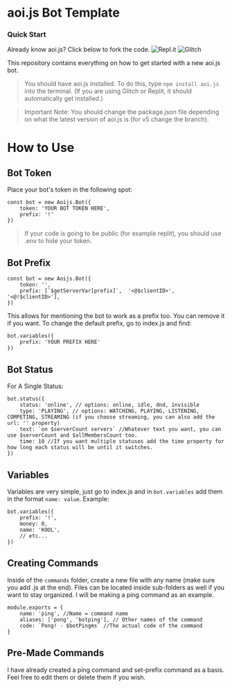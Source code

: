 # aoi.js Bot Template

### Quick Start
Already know aoi.js? Click below to fork the code.
![![Repl.it](https://img.shields.io/badge/Repl.it-%230D101E.svg?style=for-the-badge&logo=replit&logoColor=white)](https://replit.com/github/KOOL13/aoi.js-Bot-Template)
![![Glitch](https://img.shields.io/badge/glitch-%233333FF.svg?style=for-the-badge&logo=glitch&logoColor=white)](https://glitch.com/edit/#!/import/git?url=https://github.com/KOOL13/aoi.js-Bot-Template)

This repository contains everything on how to get started with a new aoi.js bot.
> You should have aoi.js installed. To do this, type `npm install aoi.js` into the terminal. (If you are using Glitch or Replit, it should automatically get installed.)

> Important Note: You should change the package.json file depending on what the latest version of aoi.js is (for v5 change the branch).

# How to Use

## Bot Token
Place your bot's token in the following spot:
```
const bot = new Aoijs.Bot({
	token: 'YOUR BOT TOKEN HERE',
	prefix: '!'
})
```
> If your code is going to be public (for example replit), you should use .env to hide your token.

## Bot Prefix

```
const bot = new Aoijs.Bot({
	token: '',
	prefix: [`$getServerVar[prefix]`,  '<@$clientID>',  '<@!$clientID>'],
})
```
This allows for mentioning the bot to work as a prefix too. You can remove it if you want. To change the default prefix, go to index.js and find:
```
bot.variables({
	prefix: 'YOUR PREFIX HERE'
})
```

## Bot Status
For A Single Status:
```
bot.status({
	status: 'online', // options: online, idle, dnd, invisible
	type: 'PLAYING', // options: WATCHING, PLAYING, LISTENING, COMPETING, STREAMING (if you choose streaming, you can also add the url: '' property)
	text: `on $serverCount servers` //Whatever text you want, you can use $serverCount and $allMembersCount too.
	time: 10 //If you want multiple statuses add the time property for how long each status will be until it switches.
})
```

## Variables
Variables are very simple, just go to index.js and in `bot.variables` add them in the format `name: value`. Example:
```
bot.variables({
	prefix: '!',
	money: 0,
	name: 'KOOL',
	// etc...
})
```


## Creating Commands

Inside of the `commands` folder, create a new file with any name (make sure you add .js at the end). Files can be located inside sub-folders as well if you want to stay organized. I will be making a ping command as an example.
```
module.exports = {
	name: 'ping', //Name = command name
	aliases: ['pong', 'botping'], // Other names of the command
	code: `Pong! - $botPingms` //The actual code of the command
}
```


## Pre-Made Commands

I have already created a ping command and set-prefix command as a basis. Feel free to edit them or delete them if you wish.

